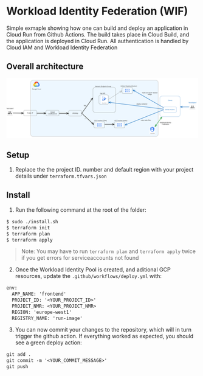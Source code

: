 # Workload Identity Federation (WIF)
Simple exmaple showing how one can build and deploy an application in Cloud Run from Github Actions. The build takes place in Cloud Build, and the application is deployed in Cloud Run. All authentication is handled by Cloud IAM and Workload Identity Federation

## Overall architecture

![](img/0.png)


## Setup

1. Replace the the project ID. number and default region with your project details under `terraform.tfvars.json`

## Install

1. Run the following command at the root of the folder:
```shell 
$ sudo ./install.sh
$ terraform init
$ terraform plan
$ terraform apply
```

> Note: You may have to run `terraform plan` and `terraform apply` twice if you get errors for serviceaccounts not found

2. Once the Workload Identity Pool is created, and aditional GCP resources, update the `.github/workflows/deploy.yml` with:

```shell
env:
  APP_NAME: 'frontend'
  PROJECT_ID: '<YOUR_PROJECT_ID>'
  PROJECT_NMR: <YOUR_PROJECT_NMR>
  REGION: 'europe-west1'
  REGISTRY_NAME: 'run-image'
```

3. You can now commit your changes to the repository, which will in turn trigger the github action. If everything worked as expected, you should see a green deploy action:

```shell
git add .
git commit -m '<YOUR_COMMIT_MESSAGE>'
git push
```
